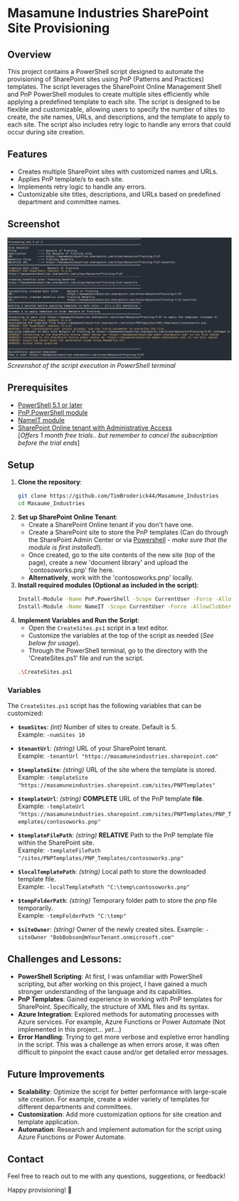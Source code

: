 # Masamune Industries SharePoint Site Provisioning

## Overview

This project contains a PowerShell script designed to automate the provisioning of SharePoint sites using PnP (Patterns and Practices) templates. The script leverages the SharePoint Online Management Shell and PnP PowerShell modules to create multiple sites efficiently while applying a predefined template to each site. The script is designed to be flexible and customizable, allowing users to specify the number of sites to create, the site names, URLs, and descriptions, and the template to apply to each site. The script also includes retry logic to handle any errors that could occur during site creation.

## Features

- Creates multiple SharePoint sites with customized names and URLs.
- Applies PnP template/s to each site.
- Implements retry logic to handle any errors.
- Customizable site titles, descriptions, and URLs based on predefined department and committee names.

## Screenshot

![Script Execution](./Assets/screenshot.png)
 _Screenshot of the script execution in PowerShell terminal_

## Prerequisites

- [PowerShell 5.1 or later](https://docs.microsoft.com/en-us/powershell/scripting/install/installing-powershell)
- [PnP.PowerShell module](https://pnp.github.io/powershell/articles/installation.html)
- [NameIT module](https://www.powershellgallery.com/packages/NameIT)
- [SharePoint Online tenant with Administrative Access](https://www.microsoft.com/en-au/microsoft-365/enterprise/microsoft365-plans-and-pricing) </br>
  [*Offers 1 month free trials.. but remember to cancel the subscription before the trial ends*]

## Setup

1. **Clone the repository**:
   ```bash
   git clone https://github.com/TimBroderick44/Masamune_Industries
   cd Masaume_Industries
   ```
2. **Set up SharePoint Online Tenant**:
   - Create a SharePoint Online tenant if you don't have one.
   - Create a SharePoint site to store the PnP templates (Can do through the SharePoint Admin Center or via [Powershell](https://pnp.github.io/powershell/cmdlets/New-PnPSite.html) - _make sure that the module is first installed!_).
   - Once created, go to the site contents of the new site (top of the page), create a new 'document library' and upload the 'contosoworks.pnp' file here.
   - **Alternatively**, work with the 'contosoworks.pnp' locally.
3. **Install required modules (Optional as included in the script)**:
   ```bash
   Install-Module -Name PnP.PowerShell -Scope CurrentUser -Force -AllowClobber
   Install-Module -Name NameIT -Scope CurrentUser -Force -AllowClobber
   ```
4. **Implement Variables and Run the Script**:
   - Open the `CreateSites.ps1` script in a text editor.
   - Customize the variables at the top of the script as needed (_See below for usage_).
   - Through the PowerShell terminal, go to the directory with the 'CreateSites.ps1' file and run the script.
   ```bash
   .\CreateSites.ps1
   ```

### Variables

The `CreateSites.ps1` script has the following variables that can be customized:

- **`$numSites`**: _(int)_ Number of sites to create. Default is 5.  
  Example: `-numSites 10`

- **`$tenantUrl`**: _(string)_ URL of your SharePoint tenant.  
  Example: `-tenantUrl "https://masamuneindustries.sharepoint.com"`

- **`$templateSite`**: _(string)_ URL of the site where the template is stored.  
  Example: `-templateSite "https://masamuneindustries.sharepoint.com/sites/PNPTemplates"`
- **`$templateUrl`**: _(string)_ **COMPLETE** URL of the PnP template **file**.  
  Example: `-templateUrl "https://masamuneindustries.sharepoint.com/sites/PNPTemplates/PNP_Templates/contosoworks.pnp"`
- **`$templateFilePath`**: _(string)_ **RELATIVE** Path to the PnP template file within the SharePoint site.  
  Example: `-templateFilePath "/sites/PNPTemplates/PNP_Templates/contosoworks.pnp"`
- **`$localTemplatePath`**: _(string)_ Local path to store the downloaded template file.  
  Example: `-localTemplatePath "C:\temp\contosoworks.pnp"`
- **`$tempFolderPath`**: _(string)_ Temporary folder path to store the pnp file temporarily.  
  Example: `-tempFolderPath "C:\temp"`
- **`$siteOwner`**: _(string)_ Owner of the newly created sites.
  Example: `-siteOwner "BobBobson@mYourTenant.onmicrosoft.com"`

## Challenges and Lessons:

- **PowerShell Scripting**: At first, I was unfamiliar with PowerShell scripting, but after working on this project, I have gained a much stronger understanding of the language and its capabilities.
- **PnP Templates**: Gained experience in working with PnP templates for SharePoint. Specifically, the structure of XML files and its syntax.
- **Azure Integration**: Explored methods for automating processes with Azure services. For example, Azure Functions or Power Automate (Not implemented in this project... _yet_...)
- **Error Handling**: Trying to get more verbose and expletive error handling in the script. This was a challenge as when errors arose, it was often difficult to pinpoint the exact cause and/or get detailed error messages.

## Future Improvements

- **Scalability**: Optimize the script for better performance with large-scale site creation. For example, create a wider variety of templates for different departments and committees.
- **Customization**: Add more customization options for site creation and template application.
- **Automation**: Research and implement automation for the script using Azure Functions or Power Automate.

## Contact

Feel free to reach out to me with any questions, suggestions, or feedback!

Happy provisioning! 🚀

